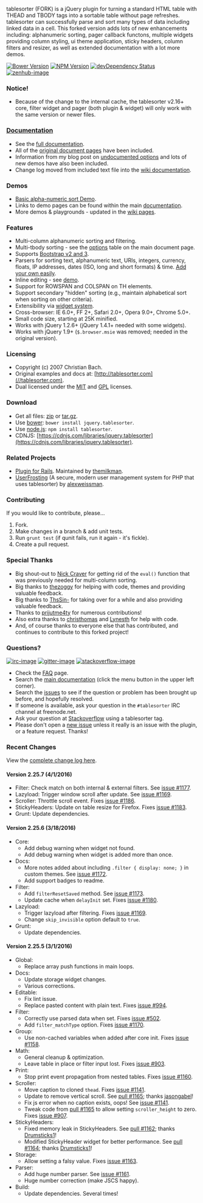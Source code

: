 tablesorter (FORK) is a jQuery plugin for turning a standard HTML table with THEAD and TBODY tags into a sortable table without page refreshes. tablesorter can successfully parse and sort many types of data including linked data in a cell. This forked version adds lots of new enhancements including: alphanumeric sorting, pager callback functons, multiple widgets providing column styling, ui theme application, sticky headers, column filters and resizer, as well as extended documentation with a lot more demos.

[![Bower Version][bower-image]][bower-url] [![NPM Version][npm-image]][npm-url] [![devDependency Status][david-dev-image]][david-dev-url] [![zenhub-image]][zenhub-url]

### Notice!

* Because of the change to the internal cache, the tablesorter v2.16+ core, filter widget and pager (both plugin &amp; widget) will only work with the same version or newer files.

### [Documentation](//mottie.github.io/tablesorter/docs/)

* See the [full documentation](//mottie.github.io/tablesorter/docs/).
* All of the [original document pages](//tablesorter.com/docs/) have been included.
* Information from my blog post on [undocumented options](//wowmotty.blogspot.com/2011/06/jquery-tablesorter-missing-docs.html) and lots of new demos have also been included.
* Change log moved from included text file into the [wiki documentation](//github.com/Mottie/tablesorter/wiki/Changes).

### Demos

* [Basic alpha-numeric sort Demo](//mottie.github.com/tablesorter/).
* Links to demo pages can be found within the main [documentation](//mottie.github.io/tablesorter/docs/).
* More demos & playgrounds - updated in the [wiki pages](//github.com/Mottie/tablesorter/wiki).

### Features

* Multi-column alphanumeric sorting and filtering.
* Multi-tbody sorting - see the [options](//mottie.github.io/tablesorter/docs/index.html#options) table on the main document page.
* Supports [Bootstrap v2 and 3](//mottie.github.io/tablesorter/docs/example-widget-bootstrap-theme.html).
* Parsers for sorting text, alphanumeric text, URIs, integers, currency, floats, IP addresses, dates (ISO, long and short formats) &amp; time. [Add your own easily](//mottie.github.io/tablesorter/docs/example-parsers.html).
* Inline editing - see [demo](//mottie.github.io/tablesorter/docs/example-widget-editable.html).
* Support for ROWSPAN and COLSPAN on TH elements.
* Support secondary "hidden" sorting (e.g., maintain alphabetical sort when sorting on other criteria).
* Extensibility via [widget system](//mottie.github.io/tablesorter/docs/example-widgets.html).
* Cross-browser: IE 6.0+, FF 2+, Safari 2.0+, Opera 9.0+, Chrome 5.0+.
* Small code size, starting at 25K minified.
* Works with jQuery 1.2.6+ (jQuery 1.4.1+ needed with some widgets).
* Works with jQuery 1.9+ (`$.browser.msie` was removed; needed in the original version).

### Licensing

* Copyright (c) 2007 Christian Bach.
* Original examples and docs at: [http://tablesorter.com](//tablesorter.com).
* Dual licensed under the [MIT](//www.opensource.org/licenses/mit-license.php) and [GPL](//www.gnu.org/licenses/gpl.html) licenses.

### Download

* Get all files: [zip](//github.com/Mottie/tablesorter/archive/master.zip) or [tar.gz](//github.com/Mottie/tablesorter/archive/master.tar.gz).
* Use [bower](http://bower.io/): `bower install jquery.tablesorter`.
* Use [node.js](http://nodejs.org/): `npm install tablesorter`.
* CDNJS: [https://cdnjs.com/libraries/jquery.tablesorter](https://cdnjs.com/libraries/jquery.tablesorter).

### Related Projects

* [Plugin for Rails](//github.com/themilkman/jquery-tablesorter-rails). Maintained by [themilkman](//github.com/themilkman).
* [UserFrosting](//github.com/alexweissman/UserFrosting) (A secure, modern user management system for PHP that uses tablesorter) by [alexweissman](//github.com/alexweissman).

### Contributing

If you would like to contribute, please...

1. Fork.
2. Make changes in a branch & add unit tests.
3. Run `grunt test` (if qunit fails, run it again - it's fickle).
4. Create a pull request.

### Special Thanks

* Big shout-out to [Nick Craver](//github.com/NickCraver) for getting rid of the `eval()` function that was previously needed for multi-column sorting.
* Big thanks to [thezoggy](//github.com/thezoggy) for helping with code, themes and providing valuable feedback.
* Big thanks to [ThsSin-](//github.com/TheSin-) for taking over for a while and also providing valuable feedback.
* Thanks to [prijutme4ty](https://github.com/prijutme4ty) for numerous contributions!
* Also extra thanks to [christhomas](//github.com/christhomas) and [Lynesth](//github.com/Lynesth) for help with code.
* And, of course thanks to everyone else that has contributed, and continues to contribute to this forked project!

### Questions?

[![irc-image]][irc-url] [![gitter-image]][gitter-url] [![stackoverflow-image]][stackoverflow-url]

* Check the [FAQ](//github.com/Mottie/tablesorter/wiki/FAQ) page.
* Search the [main documentation](//mottie.github.io/tablesorter/docs/) (click the menu button in the upper left corner).
* Search the [issues](//github.com/Mottie/tablesorter/issues) to see if the question or problem has been brought up before, and hopefully resolved.
* If someone is available, ask your question in the `#tablesorter` IRC channel at freenode.net.
* Ask your question at [Stackoverflow](//stackoverflow.com/questions/tagged/tablesorter) using a tablesorter tag.
* Please don't open a [new issue](//github.com/Mottie/tablesorter/issues) unless it really is an issue with the plugin, or a feature request. Thanks!

[npm-url]: https://npmjs.org/package/tablesorter
[npm-image]: https://img.shields.io/npm/v/tablesorter.svg
[david-dev-url]: https://david-dm.org/Mottie/tablesorter#info=devDependencies
[david-dev-image]: https://img.shields.io/david/dev/Mottie/tablesorter.svg
[bower-url]: http://bower.io/search/?q=jquery.tablesorter
[bower-image]: https://img.shields.io/bower/v/jquery.tablesorter.svg
[zenhub-url]: https://zenhub.io
[zenhub-image]: https://raw.githubusercontent.com/ZenHubIO/support/master/zenhub-badge.png

[irc-url]: https://www.irccloud.com/#!/ircs://irc.freenode.net:6697/%23tablesorter
[irc-image]: https://img.shields.io/badge/irc-%23tablesorter-yellowgreen.svg
[gitter-url]: https://gitter.im/Mottie/tablesorter
[gitter-image]: https://img.shields.io/badge/GITTER-join%20chat-yellowgreen.svg
[stackoverflow-url]: http://stackoverflow.com/questions/tagged/tablesorter
[stackoverflow-image]: https://img.shields.io/badge/stackoverflow-tablesorter-blue.svg

### Recent Changes

View the [complete change log here](//github.com/Mottie/tablesorter/wiki/Changes).

#### <a name="v2.25.7">Version 2.25.7</a> (4/1/2016)

* Filter: Check match on both internal & external filters. See [issue #1177](https://github.com/Mottie/tablesorter/issues/1177).
* Lazyload: Trigger window scroll after update. See [issue #1169](https://github.com/Mottie/tablesorter/issues/1169).
* Scroller: Throttle scroll event. Fixes [issue #1186](https://github.com/Mottie/tablesorter/issues/1186).
* StickyHeaders: Update on table resize for Firefox. Fixes [issue #1183](https://github.com/Mottie/tablesorter/issues/1183).
* Grunt: Update dependencies.

#### <a name="v2.25.6">Version 2.25.6</a> (3/18/2016)

* Core:
  * Add debug warning when widget not found.
  * Add debug warning when widget is added more than once.
* Docs:
  * More notes added about including `.filter { display: none; }` in custom themes. See [issue #1172](https://github.com/Mottie/tablesorter/issues/1172).
  * Add support badges to readme.
* Filter:
  * Add `filterResetSaved` method. See [issue #1173](https://github.com/Mottie/tablesorter/issues/1173).
  * Update cache when `delayInit` set. Fixes [issue #1180](https://github.com/Mottie/tablesorter/issues/1180).
* Lazyload:
  * Trigger lazyload after filtering. Fixes [issue #1169](https://github.com/Mottie/tablesorter/issues/1169).
  * Change `skip_invisible` option default to `true`.
* Grunt:
  * Update dependencies.

#### <a name="v2.25.5">Version 2.25.5</a> (3/1/2016)

* Global:
  * Replace array push functions in main loops.
* Docs:
  * Update storage widget changes.
  * Various corrections.
* Editable:
  * Fix lint issue.
  * Replace pasted content with plain text. Fixes [issue #994](https://github.com/Mottie/tablesorter/issues/994).
* Filter:
  * Correctly use parsed data when set. Fixes [issue #502](https://github.com/Mottie/tablesorter/issues/502).
  * Add `filter_matchType` option. Fixes [issue #1170](https://github.com/Mottie/tablesorter/issues/1170).
* Group:
  * Use non-cached variables when added after core init. Fixes [issue #1158](https://github.com/Mottie/tablesorter/issues/1158).
* Math:
  * General cleanup & optimization.
  * Leave table in place or filter input lost. Fixes [issue #903](https://github.com/Mottie/tablesorter/issues/903).
* Print:
  * Stop print event propagation from nested tables. Fixes [issue #1160](https://github.com/Mottie/tablesorter/issues/1160).
* Scroller:
  * Move caption to cloned `thead`. Fixes [issue #1141](https://github.com/Mottie/tablesorter/issues/1141).
  * Update to remove vertical scroll. See [pull #1165](https://github.com/Mottie/tablesorter/pull/1165); thanks [jasongabel](https://github.com/jasongabel)!
  * Fix js error when no caption exists, oops! See [issue #1141](https://github.com/Mottie/tablesorter/issues/1141).
  * Tweak code from [pull #1165](https://github.com/Mottie/tablesorter/pull/1165) to allow setting `scroller_height` to zero. Fixes [issue #907](https://github.com/Mottie/tablesorter/issues/907).
* StickyHeaders:
  * Fixed memory leak in StickyHeaders. See [pull #1162](https://github.com/Mottie/tablesorter/pull/1162); thanks [Drumsticks1](https://github.com/Drumsticks1)!
  * Modified StickyHeader widget for better performance. See [pull #1164](https://github.com/Mottie/tablesorter/pull/1164); thanks [Drumsticks1](https://github.com/Drumsticks1)!
* Storage:
  * Allow setting a falsy value. Fixes [issue #1163](https://github.com/Mottie/tablesorter/issues/1163).
* Parser:
  * Add huge number parser. See [issue #1161](https://github.com/Mottie/tablesorter/issues/1161).
  * Huge number correction (make JSCS happy).
* Build:
  * Update dependencies. Several times!
